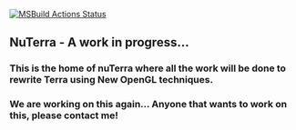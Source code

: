 [![MSBuild Actions Status](https://github.com/mikeoverbay/nuTerra/workflows/MSBuild/badge.svg)](https://github.com/mikeoverbay/nuTerra/actions)

## NuTerra - A work in progress...

### This is the home of nuTerra where all the work will be done to rewrite Terra using New OpenGL techniques.

### We are working on this again... Anyone that wants to work on this, please contact me!


